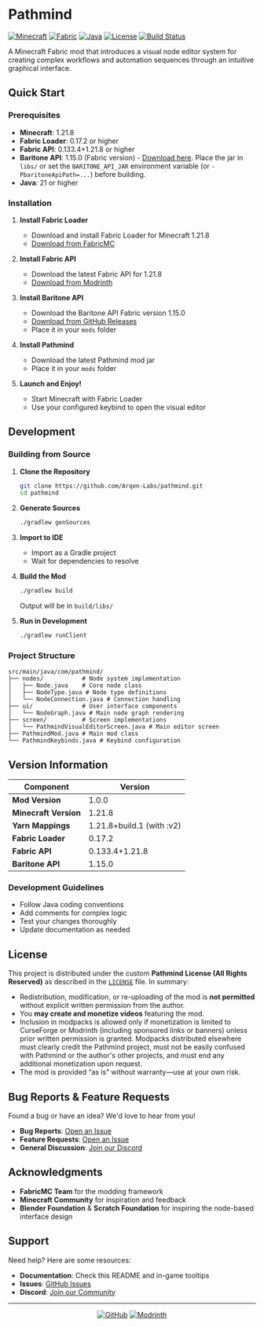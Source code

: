 # Pathmind

[![Minecraft](https://img.shields.io/badge/Minecraft-1.21.8-00AA00?style=for-the-badge&logo=minecraft)](https://minecraft.net)
[![Fabric](https://img.shields.io/badge/Fabric-0.17.2-CC6E3E?style=for-the-badge&logo=modrinth)](https://fabricmc.net)
[![Java](https://img.shields.io/badge/Java-21+-FF6B6B?style=for-the-badge&logo=openjdk)](https://openjdk.java.net)
[![License](https://img.shields.io/badge/License-CC%20BY--NC%204.0-blue?style=for-the-badge)](https://creativecommons.org/licenses/by-nc/4.0/)
[![Build Status](https://img.shields.io/badge/Build-Passing-brightgreen?style=for-the-badge)](https://github.com/Arqen-Labs/pathmind)

A Minecraft Fabric mod that introduces a visual node editor system for creating complex workflows and automation sequences through an intuitive graphical interface.

## Quick Start

### Prerequisites
- **Minecraft**: 1.21.8
- **Fabric Loader**: 0.17.2 or higher
- **Fabric API**: 0.133.4+1.21.8 or higher
- **Baritone API**: 1.15.0 (Fabric version) - [Download here](https://github.com/cabaletta/baritone/releases/download/v1.15.0/baritone-api-fabric-1.15.0.jar). Place the jar in `libs/` or set the `BARITONE_API_JAR` environment variable (or `-PbaritoneApiPath=...`) before building.
- **Java**: 21 or higher

### Installation

1. **Install Fabric Loader**
   - Download and install Fabric Loader for Minecraft 1.21.8
   - [Download from FabricMC](https://fabricmc.net/use/installer/)

2. **Install Fabric API**
   - Download the latest Fabric API for 1.21.8
   - [Download from Modrinth](https://modrinth.com/mod/fabric-api)

3. **Install Baritone API**
   - Download the Baritone API Fabric version 1.15.0
   - [Download from GitHub Releases](https://github.com/cabaletta/baritone/releases/download/v1.15.0/baritone-api-fabric-1.15.0.jar)
   - Place it in your `mods` folder

4. **Install Pathmind**
   - Download the latest Pathmind mod jar
   - Place it in your `mods` folder

5. **Launch and Enjoy!**
   - Start Minecraft with Fabric Loader
   - Use your configured keybind to open the visual editor

## Development

### Building from Source

1. **Clone the Repository**
   ```bash
   git clone https://github.com/Arqen-Labs/pathmind.git
   cd pathmind
   ```

2. **Generate Sources**
   ```bash
   ./gradlew genSources
   ```

3. **Import to IDE**
   - Import as a Gradle project
   - Wait for dependencies to resolve

4. **Build the Mod**
   ```bash
   ./gradlew build
   ```
   Output will be in `build/libs/`

5. **Run in Development**
   ```bash
   ./gradlew runClient
   ```

### Project Structure

```
src/main/java/com/pathmind/
├── nodes/           # Node system implementation
│   ├── Node.java    # Core node class
│   ├── NodeType.java # Node type definitions
│   └── NodeConnection.java # Connection handling
├── ui/              # User interface components
│   └── NodeGraph.java # Main node graph rendering
├── screen/          # Screen implementations
│   └── PathmindVisualEditorScreen.java # Main editor screen
├── PathmindMod.java # Main mod class
└── PathmindKeybinds.java # Keybind configuration
```

## Version Information

| Component | Version |
|-----------|---------|
| **Mod Version** | 1.0.0 |
| **Minecraft Version** | 1.21.8 |
| **Yarn Mappings** | 1.21.8+build.1 (with :v2) |
| **Fabric Loader** | 0.17.2 |
| **Fabric API** | 0.133.4+1.21.8 |
| **Baritone API** | 1.15.0 |

### Development Guidelines
- Follow Java coding conventions
- Add comments for complex logic
- Test your changes thoroughly
- Update documentation as needed

## License

This project is distributed under the custom **Pathmind License (All Rights Reserved)** as described in the [`LICENSE`](LICENSE)
file. In summary:

- Redistribution, modification, or re-uploading of the mod is **not permitted** without explicit written permission from the
  author.
- You **may create and monetize videos** featuring the mod.
- Inclusion in modpacks is allowed only if monetization is limited to CurseForge or Modrinth (including sponsored links or
  banners) unless prior written permission is granted. Modpacks distributed elsewhere must clearly credit the Pathmind project,
  must not be easily confused with Pathmind or the author's other projects, and must end any additional monetization upon
  request.
- The mod is provided “as is” without warranty—use at your own risk.

## Bug Reports & Feature Requests

Found a bug or have an idea? We'd love to hear from you!

- **Bug Reports**: [Open an Issue](https://github.com/chirolabs/pathmind/issues/new?template=bug_report.md)
- **Feature Requests**: [Open an Issue](https://github.com/chirolabs/pathmind/issues/new?template=feature_request.md)
- **General Discussion**: [Join our Discord](https://discord.gg/zWT2zxQm)

## Acknowledgments

- **FabricMC Team** for the modding framework
- **Minecraft Community** for inspiration and feedback
- **Blender Foundation** & **Scratch Foundation** for inspiring the node-based interface design

## Support

Need help? Here are some resources:

- **Documentation**: Check this README and in-game tooltips
- **Issues**: [GitHub Issues](https://github.com/Arqen-Labs/pathmind/issues)
- **Discord**: [Join our Community](https://discord.gg/zWT2zxQm)

---

<div align="center">

[![GitHub](https://img.shields.io/badge/GitHub-Repository-black?style=for-the-badge&logo=github)](https://github.com/Arqen-Labs/pathmind)
[![Modrinth](https://img.shields.io/badge/Modrinth-Download-00D5AA?style=for-the-badge&logo=modrinth)](https://modrinth.com/mod/pathmind)

</div>
